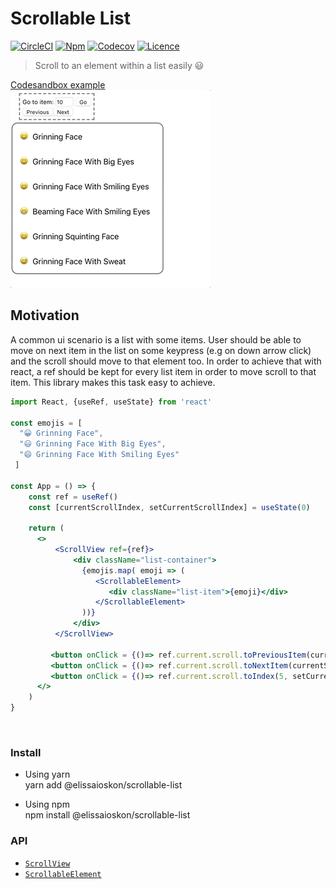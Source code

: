 # Scrollable List

[![CircleCI](https://img.shields.io/circleci/build/github/elissaioskon/scrollable-list)](https://circleci.com/gh/elissaioskon/scrollable-list/tree/master)
[![Npm](https://img.shields.io/npm/v/@elissaioskon/scrollable-list)](https://www.npmjs.com/package/@elissaioskon/scrollable-list) 
[![Codecov](https://img.shields.io/codecov/c/github/elissaioskon/scrollable-list)](https://img.shields.io/codecov/c/github/elissaioskon/scrollable-list) 
[![Licence](https://img.shields.io/github/license/elissaioskon/scrollable-list)](https://github.com/elissaioskon/scrollable-list/blob/master/LICENSE)

> Scroll to an element within a list easily 😃  

[Codesandbox example](https://codesandbox.io/s/scrollable-list-example-3id28?fontsize=14)
<br>
[![](animation.gif)](https://codesandbox.io/s/scrollable-list-example-3id28?fontsize=14) 

## Motivation

A common ui scenario is a list with some items. User should be able to move on next item in the list
on some keypress (e.g on down arrow click) and the scroll should move to that element too. 
In order to achieve that with react, a ref should be kept for every list item in order to move scroll 
to that item. This library makes this task easy to achieve. 

```jsx
import React, {useRef, useState} from 'react'

const emojis = [
  "😀 Grinning Face",
  "😃 Grinning Face With Big Eyes",
  "😄 Grinning Face With Smiling Eyes"
 ]

const App = () => {
    const ref = useRef()
    const [currentScrollIndex, setCurrentScrollIndex] = useState(0)
    
    return (
      <>
          <ScrollView ref={ref}>
              <div className="list-container">
                {emojis.map( emoji => (
                   <ScrollableElement>
                      <div className="list-item">{emoji}</div>
                   </ScrollableElement>
                ))}
              </div>
          </ScrollView>
          
         <button onClick = {()=> ref.current.scroll.toPreviousItem(currentScrollIndex, setCurrentScrollIndex)}>Scroll to Previous</button>
         <button onClick = {()=> ref.current.scroll.toNextItem(currentScrollIndex, setCurrentScrollIndex)}>Scroll to Next</button>
         <button onClick = {()=> ref.current.scroll.toIndex(5, setCurrentScrollIndex)}>Scroll to fifth Item</button>
      </>
    )
}
```

<br>

### Install

- Using yarn   
    yarn add @elissaioskon/scrollable-list
 
- Using npm   
    npm install @elissaioskon/scrollable-list 
 

### API

- [`ScrollView`](./docs/ScrollView.md) 
- [`ScrollableElement`](./docs/ScrollableElement.md) 

